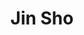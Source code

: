 ---
layout: place
title: Jin Sho
permalink: /california/palo-alto/jin-sho.html
stateAbbr: CA
stateName: California
cityName: Palo Alto
seo:
  type: restaurant
  links: http://jinshorestaurant.com/
place_id: ChIJIdvn8OW6j4ARLuSJEAHBDoY
photos:
  - name: >-
      places/ChIJIdvn8OW6j4ARLuSJEAHBDoY/photos/AeeoHcImuy7qAWhXBbsSae8hNKANEDpbSjwgTuQZoCiE1gu8v_GUXG4ykiELdRINzMVA8bUSzjjLBRAk1lQ54waSgRrSw0x9d9lP5U_bAn9v4v1Fdzs_WqcggIjbhLK-DRmbPelYBr8uWKGYjJtyqFx6lDQiKFNU0PEBEQCYejOtJ5rvA2Yv2CimSKJjZelrRSMZ_Ek4kUBHMu_OSURc7yRp5G5WhEWrpASpmAurxFGzmfSX8Qpxg_WD9cY-M8o8JwrluQt_gFF7-rllNR-QnBDcul1UrVB_9UuqgOYx8bBDfUVEQOVfXXh119LoDIZ9f6pwAgyyzpNoMhxWoQU7lexw9apDaz1vDxd9kCW1SNV8v5sjCZvXt0FcOPOAGlVC8mWARbIxC8Iy3SQH08Ty_VtywR5EW24XbA9wE6qRf5vz8_U
    widthPx: 4032
    heightPx: 3024
    authorAttributions:
      - displayName: 旅立好日
        uri: https://maps.google.com/maps/contrib/118400965881672180574
        photoUri: >-
          https://lh3.googleusercontent.com/a-/ALV-UjWKREEyTtsOlfcuIVqi_Ndaou05MxTwvif42XcfhzMqToz3jX3EhQ=s100-p-k-no-mo
    flagContentUri: >-
      https://www.google.com/local/imagery/report/?cb_client=maps_api_places.places_api&image_key=!1e10!2sCIHM0ogKEICAgICxo-WIHA&hl=en-US
    googleMapsUri: >-
      https://www.google.com/maps/place//data=!3m4!1e2!3m2!1sCIHM0ogKEICAgICxo-WIHA!2e10!4m2!3m1!1s0x808fbae5f0e7db21:0x860ec1011089e42e
  - name: >-
      places/ChIJIdvn8OW6j4ARLuSJEAHBDoY/photos/AeeoHcKCFvoZf57D-DE7XSvoaj--btIYlE86vYFWsSSD2HLxVkT7oaBhxYjCvqAsDrzY9Ye1QxE_AVNhnz4IfBMNbICi-_h2FxQ97rupcqe6FAVnu-npykMFeOvOg9p5LaQmHObEEECidhBqauUiQFQ9FhPJ56aCgDyNGstW4r7PxewHQFODicMPQLWuQQtEbR0Dd7vJ1xcExR7eEL0-P_BPbXzPVQ6vO74iByRm6yGsggvSGHaCR6EKyasdJrDULuh5fgWWWJ07dFDyowt8VE6ETrINhEBVaJsdZ_Q9Bct9RktwRQ
    widthPx: 4800
    heightPx: 3189
    authorAttributions:
      - displayName: Jin Sho
        uri: https://maps.google.com/maps/contrib/104370258260675665833
        photoUri: >-
          https://lh3.googleusercontent.com/a-/ALV-UjUOpE6zH74_3QuJrqx-i5569OgwAEiOp2-BbJgG-fTndrDsoIc=s100-p-k-no-mo
    flagContentUri: >-
      https://www.google.com/local/imagery/report/?cb_client=maps_api_places.places_api&image_key=!1e10!2sAF1QipP2iq1-DmXxbYAecMPCZTSnwyzk-9xmSzWsT7q1&hl=en-US
    googleMapsUri: >-
      https://www.google.com/maps/place//data=!3m4!1e2!3m2!1sAF1QipP2iq1-DmXxbYAecMPCZTSnwyzk-9xmSzWsT7q1!2e10!4m2!3m1!1s0x808fbae5f0e7db21:0x860ec1011089e42e
  - name: >-
      places/ChIJIdvn8OW6j4ARLuSJEAHBDoY/photos/AeeoHcKNqgpEYJfdlTSR_gRTtpN6rXLIsuncT-N5ngo-yBzRI71v6YZ1E1xkj0Je982bnaRvzBAQRUm6IUKlAlxNxygazOgefsmNzTWg9Fg_E96ls2rWDwc7qDGB5V5UqImZps6vTsM3lWCsRXp0dzXpvIgc3EEbc1BqUVKVxyX4m5z2rNiLKvkg1e_DGYTLHT7hL9OJjjRnnZAHXuh3cAGVMqCBDzO36OTXoQZSCcxhpSWmQXyTGkCTsKBo4NFD8W_DajsAIEzqr746PtUGpSoPgw1szGiQMbtUT4IX2nxcESWb5JmzJ4BSLd_qfsa9SQLPXqWNGvK7rKzV-H5tm1f0vrNYBFxtSoWR-6icuPfpV_a9g5SN1TSjOMHx64aIZa2l29c-LiW1gS9OrftQ-Wa53bgxrbOCCybg5KJYm4vF8WnGndTq
    widthPx: 3286
    heightPx: 2464
    authorAttributions:
      - displayName: Hannah Jin
        uri: https://maps.google.com/maps/contrib/106886643289463162646
        photoUri: >-
          https://lh3.googleusercontent.com/a-/ALV-UjU-Vp4dRIlE0ESrjzGTS6DlEU_p8wHTjZboJ53irljTEwTPQc6q=s100-p-k-no-mo
    flagContentUri: >-
      https://www.google.com/local/imagery/report/?cb_client=maps_api_places.places_api&image_key=!1e10!2sCIHM0ogKEICAgICroOD2lgE&hl=en-US
    googleMapsUri: >-
      https://www.google.com/maps/place//data=!3m4!1e2!3m2!1sCIHM0ogKEICAgICroOD2lgE!2e10!4m2!3m1!1s0x808fbae5f0e7db21:0x860ec1011089e42e
  - name: >-
      places/ChIJIdvn8OW6j4ARLuSJEAHBDoY/photos/AeeoHcKI65wH_Q5Vqit-tHkQeaZw9YNYH8cj7pW1XsAZZOdM1bQFFu1fVv8WhC43QiyTLEMzg8DNYX6BcwZ_FpdQIChgn6hclyQApl2gyrAqLtlmY2hwRKCzzk-Bc4ZeD7n5eA6-IE7PwHO_DCwFieea5dnAI0kHIVmVFcT1IMVyEgpUrqrnFRiniTGLagP-Fiug2XbJulyir4-h6E-2nBxc89zJxbP2zIAcTkkHcqy3oxVEQoI3azq8GJe9vt9OIH0sEpEESr5IbMM9Upd3qvAusHBFrpRdkPWR3Tqu_zMFzWUMqqLX5Q-Myq_vfDu-DNODcaNybVlK1zH5n9_UuFSyJsrVar213aT9d0CSAdzI7RBOYtIPGcuzzLfNHm0KdVinlMxAt0H5fOVUsBYmlnNWP_DV0gAUEdD7hgvyeQ_io5Ovxvli
    widthPx: 4080
    heightPx: 3072
    authorAttributions:
      - displayName: Ryan Chua
        uri: https://maps.google.com/maps/contrib/112570650894563286906
        photoUri: >-
          https://lh3.googleusercontent.com/a-/ALV-UjWAGEhTKxYVmCl_pSI-7OrvvL0jo-_NxPaK-LKC-FIZYQr-fZIzEA=s100-p-k-no-mo
    flagContentUri: >-
      https://www.google.com/local/imagery/report/?cb_client=maps_api_places.places_api&image_key=!1e10!2sCIHM0ogKEICAgIDb38zxwgE&hl=en-US
    googleMapsUri: >-
      https://www.google.com/maps/place//data=!3m4!1e2!3m2!1sCIHM0ogKEICAgIDb38zxwgE!2e10!4m2!3m1!1s0x808fbae5f0e7db21:0x860ec1011089e42e
  - name: >-
      places/ChIJIdvn8OW6j4ARLuSJEAHBDoY/photos/AeeoHcJkA7VxSgDBhMm7sIRz6ybBMmZimruZi3zGyQI4pyfBf-thpR1cBsX3tpgWbIpG-pbBjiu_1MbYgTOeCYiB3Lqmda0xkBdAfvutpFG65Sa9gBYLUvNxGMelneeIWNqb_oTlrYjihSbtNznjaO9EKFRsD2L40VdDt-thxM8Im3hnDSqNpyqREZfcs1rT8B_luobUvPHTZY3v_nkVW0M3717z-afbwmMVEfwlHyDqEpEOriIx-NWVVI1HSxdVdEayaR88ZofrUfbm8WEWJ5rUHhoJDUR8KdTtA5jGdEqejMFysuKkLEqiswMaZoVNZhqQQ_J9fkAGI5lEYAAm08MpzODhDmeOCGa9ladS73_AOjft8ru1VNmjr4eDhMNLBMFJD3FUWzHCRTvnePA0xM9OJYkjd89HC33hAWedXuzVp4H9-N9p
    widthPx: 4032
    heightPx: 3024
    authorAttributions:
      - displayName: 佐藤雄大
        uri: https://maps.google.com/maps/contrib/107906772985709129465
        photoUri: >-
          https://lh3.googleusercontent.com/a/ACg8ocIXXnpn38OhRdfSD5swtCVj8x8frg8_f6XqQOFUZZlVcBLevW8=s100-p-k-no-mo
    flagContentUri: >-
      https://www.google.com/local/imagery/report/?cb_client=maps_api_places.places_api&image_key=!1e10!2sCIHM0ogKEICAgIDX3L2z6AE&hl=en-US
    googleMapsUri: >-
      https://www.google.com/maps/place//data=!3m4!1e2!3m2!1sCIHM0ogKEICAgIDX3L2z6AE!2e10!4m2!3m1!1s0x808fbae5f0e7db21:0x860ec1011089e42e
  - name: >-
      places/ChIJIdvn8OW6j4ARLuSJEAHBDoY/photos/AeeoHcIN4mfZ3Kerz3bdTm9M4Iyrzz7gc430kY1YKyZVb0WAp07zMRY56RhnpAR8cK5t9sKlO4_cjF6QQNHeZqnrYF0zhMO7G8QouSJKVgLxMeL-H593D4cE5jI8jgFR4rV3vV425V_CDgXGCDs3XF71wDV3U29xQzXhzoFxY7bm6T-UAviPJdMwk_RL6f2Zvj7t2uaMPDoZNvkfXliJpW33UTfrUQxm1rg8dVxnPTtnrS3Zn1abpEAbiHJSteQQtlaEWt_lcu-RsbvKoFXHg-f8XWjNyTjfMyFx0YQ7hqci4jBrqbJtT5jWOxxU34Tg2HJVcTSaV2-JEAPSSEdvriEyLvY9fQhSAQFnanHiYFufkdMlX9Wm6K2N3tR0kQkt8_lxjBkZnWKs8-A5Cz15MpQTva4_XV7dw2eDATfmp3fBRaxysyj9
    widthPx: 3024
    heightPx: 4032
    authorAttributions:
      - displayName: 佐藤雄大
        uri: https://maps.google.com/maps/contrib/107906772985709129465
        photoUri: >-
          https://lh3.googleusercontent.com/a/ACg8ocIXXnpn38OhRdfSD5swtCVj8x8frg8_f6XqQOFUZZlVcBLevW8=s100-p-k-no-mo
    flagContentUri: >-
      https://www.google.com/local/imagery/report/?cb_client=maps_api_places.places_api&image_key=!1e10!2sCIHM0ogKEICAgIDX3L2zyAE&hl=en-US
    googleMapsUri: >-
      https://www.google.com/maps/place//data=!3m4!1e2!3m2!1sCIHM0ogKEICAgIDX3L2zyAE!2e10!4m2!3m1!1s0x808fbae5f0e7db21:0x860ec1011089e42e
  - name: >-
      places/ChIJIdvn8OW6j4ARLuSJEAHBDoY/photos/AeeoHcJNVbGZgHWXnd4RYSIqY3gD28AJGY8afSCdFGIdtL5lUancKPjO6YlDjvwBrmPvIYeK6RF2CFXrQFvYTRKvx96cMzljHpsvrYkk2ZJMAVBceLVoSfHpSUlQ041BbUqd6Li4s_NWff1O2sW95oWy6Xj6tv_S7OR7-7qWA1b90cah_MunY8amulZ73xfmiPvE_SckrA8lNMML0BvB9o401oFMPp-f4ZSibp-hShrnQjVP1ivLNR1Ul2g0xyjBCDVfJHAwVoL0Gi_Hz4IuWaDrFN3WLrMXZlxZKoBhis0Nwvg0kpmXuTxSSp2G5yn4dhLSY5EQ7x0bxkl25w-zTGVtO2UnrmP9qBCaKxqdiUDPME-LpR1DyzdlLMTKIuZo6riLba7a5Y4HHGtOylMwQReKRH6fogpFtcg8qbZBD8dZBDxI0g
    widthPx: 4800
    heightPx: 3600
    authorAttributions:
      - displayName: Samantha Spragg
        uri: https://maps.google.com/maps/contrib/100935513400230009725
        photoUri: >-
          https://lh3.googleusercontent.com/a-/ALV-UjXjfWKIWeiIRxWECd3FANsPbSxh1vN9tSUnRkh1Km0Iz7BccVjS=s100-p-k-no-mo
    flagContentUri: >-
      https://www.google.com/local/imagery/report/?cb_client=maps_api_places.places_api&image_key=!1e10!2sCIHM0ogKEICAgIDPnIDVOw&hl=en-US
    googleMapsUri: >-
      https://www.google.com/maps/place//data=!3m4!1e2!3m2!1sCIHM0ogKEICAgIDPnIDVOw!2e10!4m2!3m1!1s0x808fbae5f0e7db21:0x860ec1011089e42e
  - name: >-
      places/ChIJIdvn8OW6j4ARLuSJEAHBDoY/photos/AeeoHcKv5cmWWFC5kjrkQ1wDITpjmOpGBCLzIJVT5nfu8BX6ZeMrhXG8l9tA1N2bz0MIqwyRiRQMFQK_MY3nLxwt7TrBJ0_OKm8l12GZNDsf8zeiHvL3EF9-15k99fu7QVV1IwVw8Jwg_jLsP0Oe2R4zdFvYAi-dO4cn_kThtciB4X_fldUDkEUB6jjEgTFHn5_xzKhEy21cZpMWCPlJN8OFIof4P89YqPe3o2p6EywTsmM99yq0KE99VsVujUQOfCvggTSGyWdw2m5QuP7d1_Ytt9T03tbjeBod9LnrubKQlHHnOZeoukokytD6GCYztAbnvFIsGcG1-d1iW8hSbyGfTZkAhO9qZ5R93ZDqkVorKkPQPDhKXHC9z3AvEWDjH660c4SXXPRIMgI8meT36eWdpOF8PxZIdTjFQu3tcvFDup9x3Q
    widthPx: 3024
    heightPx: 4032
    authorAttributions:
      - displayName: Yi Zhang
        uri: https://maps.google.com/maps/contrib/100304617437952411562
        photoUri: >-
          https://lh3.googleusercontent.com/a-/ALV-UjXCpuAdfRZF6dMIhhVcQPgAFx_qjyhVMyvJPVypeo-vZeS0ayJ0=s100-p-k-no-mo
    flagContentUri: >-
      https://www.google.com/local/imagery/report/?cb_client=maps_api_places.places_api&image_key=!1e10!2sCIHM0ogKEICAgICLjN-gIQ&hl=en-US
    googleMapsUri: >-
      https://www.google.com/maps/place//data=!3m4!1e2!3m2!1sCIHM0ogKEICAgICLjN-gIQ!2e10!4m2!3m1!1s0x808fbae5f0e7db21:0x860ec1011089e42e
  - name: >-
      places/ChIJIdvn8OW6j4ARLuSJEAHBDoY/photos/AeeoHcLw5dYDJH_RTYzmPJBnB9Wlr2cXRpvkJxus9H_pNbPsMYsgmT9_MS3QOOwHC05gSL_FeftrbrceYsuEkSefNg1uee5MvAPNpjivrzgoEMkV5y3U9kY1AQqnDbzx4IztO0cZ_tCMEt-AhEWe1MvCLSBesFZe58LDNKcF9_PSAWDdgDvJaAjDJi9AxE7EUsvbg7vyO3waTZBQQuKP18THpqPKQiNiBcSB7tvKG0ueTXajrROQzwHKOCUzmTH4k7JDjSV1lu5B8B29kPmzXuOTHqWp1yRv1-MhPPeUi8O55kXaXi4PHJhJENv7C7bETM11camGTLKPL1OxxK4zr19ONzNB2rS1JeWjiINgaWcEMh266dwiGXzUvKIPMEO1fgLlyrYUcv7wML8vV0-5ACQs1iZ7oifqhKprbALljHfuf8HzfBE9
    widthPx: 4080
    heightPx: 3072
    authorAttributions:
      - displayName: Junhua Chen
        uri: https://maps.google.com/maps/contrib/106609398755342019622
        photoUri: >-
          https://lh3.googleusercontent.com/a-/ALV-UjUXxr7N9U4iv6nEFijXKvyBgZmRQZVZlxLrBqwPq87wnlqswGv9kA=s100-p-k-no-mo
    flagContentUri: >-
      https://www.google.com/local/imagery/report/?cb_client=maps_api_places.places_api&image_key=!1e10!2sCIHM0ogKEICAgIDFp8bU4QE&hl=en-US
    googleMapsUri: >-
      https://www.google.com/maps/place//data=!3m4!1e2!3m2!1sCIHM0ogKEICAgIDFp8bU4QE!2e10!4m2!3m1!1s0x808fbae5f0e7db21:0x860ec1011089e42e
  - name: >-
      places/ChIJIdvn8OW6j4ARLuSJEAHBDoY/photos/AeeoHcJkYQjfxBcrB9-G29OXa2HPdBnumZnA43Bcf14mI3PhgUX_2qJHoFF30LnZOoqUB8Gc4BcDyJH6jcikxkWfqMwZQAd6d5ZHV2p0jxiqp3J1RgCd7AXmPUXJnz5sQFUK6StvheAT55kEj7DK4Xso7jKFSGcmVxeQoZS9pnR6t3v2Celtvqm7nC_XmUZfV6yax0eGT2Bd9UjMjRKn_Rr4GRyL2yFFIARa-wKnNQtm1ajGBoHW3kMs3uKUq2TkplGn2bFtxlsRSTJ5-xqjvgh2yVf7gekhyLJfleBIWjJb5v8_uBAS3yx5CgEBzi4lu7Us4S5XezLyEx0k23WNZRyl6a3bftM82gl7DSX2EnVGYjEygIo2wK0P1lPKy2wAqVl5Y79IaK_xqlXoA4w91NvgYJyVdgTdxmYGqRG-gwAN7x0CMA
    widthPx: 3024
    heightPx: 4032
    authorAttributions:
      - displayName: SKnari
        uri: https://maps.google.com/maps/contrib/114430138235576355619
        photoUri: >-
          https://lh3.googleusercontent.com/a/ACg8ocIcdjInCs6CznN4vRmfVYF4j3aR-qN0NwOZjCA4kkg5wBTsvg=s100-p-k-no-mo
    flagContentUri: >-
      https://www.google.com/local/imagery/report/?cb_client=maps_api_places.places_api&image_key=!1e10!2sCIHM0ogKEICAgICH9LXcdg&hl=en-US
    googleMapsUri: >-
      https://www.google.com/maps/place//data=!3m4!1e2!3m2!1sCIHM0ogKEICAgICH9LXcdg!2e10!4m2!3m1!1s0x808fbae5f0e7db21:0x860ec1011089e42e
address: 454 California Ave, Palo Alto, CA 94306, USA
street: 454 California Ave
city: Palo Alto
state: CA
zip: '94306'
country: USA
neighborhood: Evergreen Park
latitude: '37.425862'
longitude: '-122.145453'
accessibility_options:
  wheelchairAccessibleParking: true
  wheelchairAccessibleEntrance: true
  wheelchairAccessibleRestroom: true
  wheelchairAccessibleSeating: true
business_status: OPERATIONAL
name: Jin Sho
google_maps_links:
  directionsUri: >-
    https://www.google.com/maps/dir//''/data=!4m7!4m6!1m1!4e2!1m2!1m1!1s0x808fbae5f0e7db21:0x860ec1011089e42e!3e0
  placeUri: https://maps.google.com/?cid=9659870461072892974
  writeAReviewUri: >-
    https://www.google.com/maps/place//data=!4m3!3m2!1s0x808fbae5f0e7db21:0x860ec1011089e42e!12e1
  reviewsUri: >-
    https://www.google.com/maps/place//data=!4m4!3m3!1s0x808fbae5f0e7db21:0x860ec1011089e42e!9m1!1b1
  photosUri: >-
    https://www.google.com/maps/place//data=!4m3!3m2!1s0x808fbae5f0e7db21:0x860ec1011089e42e!10e5
primary_type: Japanese Restaurant
opening_hours:
  openNow: false
  periods:
    - open:
        day: 2
        hour: 11
        minute: 45
      close:
        day: 2
        hour: 13
        minute: 45
    - open:
        day: 2
        hour: 17
        minute: 30
      close:
        day: 2
        hour: 21
        minute: 0
    - open:
        day: 3
        hour: 11
        minute: 45
      close:
        day: 3
        hour: 13
        minute: 45
    - open:
        day: 3
        hour: 17
        minute: 30
      close:
        day: 3
        hour: 21
        minute: 0
    - open:
        day: 4
        hour: 11
        minute: 45
      close:
        day: 4
        hour: 13
        minute: 45
    - open:
        day: 4
        hour: 17
        minute: 30
      close:
        day: 4
        hour: 21
        minute: 0
    - open:
        day: 5
        hour: 11
        minute: 45
      close:
        day: 5
        hour: 13
        minute: 45
    - open:
        day: 5
        hour: 17
        minute: 30
      close:
        day: 5
        hour: 21
        minute: 30
    - open:
        day: 6
        hour: 17
        minute: 0
      close:
        day: 6
        hour: 21
        minute: 0
  weekdayDescriptions:
    - 'Monday: Closed'
    - 'Tuesday: 11:45 AM – 1:45 PM, 5:30 – 9:00 PM'
    - 'Wednesday: 11:45 AM – 1:45 PM, 5:30 – 9:00 PM'
    - 'Thursday: 11:45 AM – 1:45 PM, 5:30 – 9:00 PM'
    - 'Friday: 11:45 AM – 1:45 PM, 5:30 – 9:30 PM'
    - 'Saturday: 5:00 – 9:00 PM'
    - 'Sunday: Closed'
  nextOpenTime: '2025-05-04T00:00:00Z'
secondary_opening_hours:
  regular:
    weekdayDescriptions: null
    type: null
  current:
    weekdayDescriptions: null
    type: null
phone: (650) 321-3454
price_level: PRICE_LEVEL_MODERATE
price_range: $50 &ndash; $100
rating: '4.3'
rating_count: 545
website: http://jinshorestaurant.com/
description: >-
  Experience Jin Sho in Palo Alto$$$Jin Sho in Palo Alto, CA, stands out as a
  welcoming Japanese restaurant known for its inviting atmosphere and accessible
  features that make dining enjoyable for everyone. This spot offers a range of
  authentic flavors, from expertly prepared sushi rolls to other classic dishes,
  all served in a setting that's both cozy and modern. With its convenient
  location in the Evergreen Park neighborhood, it's an ideal choice for those
  seeking top-rated Japanese cuisine close to home, perfect for a casual meal or
  special occasion. The restaurant maintains a moderate price point, providing
  great value without compromising on quality, and its thoughtful design ensures
  a comfortable experience for all visitors.
generative_summary: >-
  Experience Jin Sho in Palo Alto$$$Jin Sho in Palo Alto, CA, stands out as a
  welcoming Japanese restaurant known for its inviting atmosphere and accessible
  features that make dining enjoyable for everyone. This spot offers a range of
  authentic flavors, from expertly prepared sushi rolls to other classic dishes,
  all served in a setting that's both cozy and modern. With its convenient
  location in the Evergreen Park neighborhood, it's an ideal choice for those
  seeking top-rated Japanese cuisine close to home, perfect for a casual meal or
  special occasion. The restaurant maintains a moderate price point, providing
  great value without compromising on quality, and its thoughtful design ensures
  a comfortable experience for all visitors.
generative_disclosure: Summarized by AI using the Grok-3-Mini model.
reviews: null
review_summary: >-
  Visitor Feedback Highlights$$$People often praise the fresh and flavorful
  sushi at this Japanese eatery, noting how it hits the spot for anyone craving
  quality options nearby. Many mention the attentive service and welcoming vibe
  that make every visit feel relaxed and enjoyable, even during busy times.
  While some point out occasional waits due to popularity, the overall consensus
  is that the tasty dishes and reasonable prices keep diners coming back for
  more. Feedback frequently highlights the solid variety of menu items that
  cater to different tastes, making it a go-to for groups or solo adventurers.
  All in all, it's clear that this place delivers a reliably positive
  experience, earning its reputation as a favorite among local food enthusiasts.
review_disclosure: Summarized by AI using the Grok-3-Mini model.
parking_options: null
payment_options: null
allow_dogs: null
curbside_pickup: null
delivery: null
dine_in: null
good_for_children: null
good_for_groups: null
good_for_sports: null
live_music: null
menu_for_children: null
outdoor_seating: null
reservable: null
restroom: null
serves_beer: null
serves_breakfast: null
serves_brunch: null
serves_cocktails: null
serves_coffee: null
serves_dinner: null
serves_dessert: null
serves_lunch: null
serves_vegetarian_food: null
serves_wine: null
takeout: null
update_category: enterprise
places_description: null

---